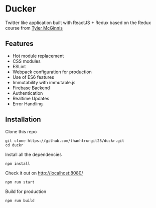 # Ducker

Twitter like application built with ReactJS + Redux based on the Redux course from [Tyler McGinnis](https://tylermcginnis.com/courses/redux/)

## Features

- Hot module replacement
- CSS modules
- ESLint
- Webpack configuration for production
- Use of ES6 features
- Immutability with immutable.js
- Firebase Backend
- Authentication
- Realtime Updates
- Error Handling

## Installation

Clone this repo

```
git clone https://github.com/thanhtrungit25/duckr.git
cd duckr
```

Install all the dependencies

```
npm install
```

Check it out on [http://localhost:8080/](http://localhost:8080)

```
npm run start
```

Build for production

```
npm run build
```
